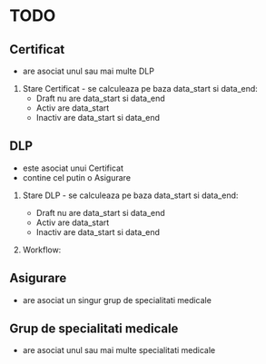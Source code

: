 # TODO

## Certificat
- are asociat unul sau mai multe DLP

1. Stare Certificat - se calculeaza pe baza data_start si data_end:
    - Draft nu are data_start si data_end
    - Activ are data_start
    - Inactiv are data_start si data_end

## DLP
- este asociat unui Certificat
- contine cel putin o Asigurare

1. Stare DLP - se calculeaza pe baza data_start si data_end:
    - Draft nu are data_start si data_end
    - Activ are data_start
    - Inactiv are data_start si data_end

2. Workflow: 

## Asigurare
- are asociat un singur grup de specialitati medicale

## Grup de specialitati medicale

- are asociat unul sau mai multe specialitati medicale
